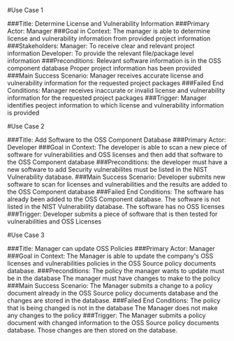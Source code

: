 #Use Case 1

###Title: 
    Determine License and Vulnerability Information
###Primary Actor: 
    Manager
###Goal in Context: 
    The manager is able to determine license and vulnerability
    information from provided project information
###Stakeholders:
    Manager: To receive clear and relevant project information
    Developer: To provide the relevant file/package level information
###Preconditions:
    Relevant software information is in the OSS component database
    Proper project information has been provided 
###Main Success Scenario: 
    Manager receives accurate license and vulnerability
    information for the requested project packages
###Failed End Conditions: 
    Manager receives inaccurate or invalid license and
    vulnerability information for the requested project packages
###Trigger: 
    Manager identifies peoject information to which license and
    vulnerability information is provided


#Use Case 2

###Title:
    Add Software to the OSS Component Database
###Primary Actor:
    Developer
###Goal in Context:
    The developer is able to scan a new piece of software for 
    vulnerabilities and OSS licenses and then add that software to the 
    OSS Component database
###Preconditions:
    the developer must have a new software to add
    Security vulnerabilites must be listed in the NIST Vulnerability database.
###Main Success Scenario:
    Developer submits new software to scan for licenses and vulnerabilities
    and the results are added to the OSS Component database
###Failed End Conditions:
    The software has already been added to the OSS Component database.
    The software is not listed in the NIST Vulnerability database.
    The software has no OSS licenses
###Trigger:
    Developer submits a piece of software that is then tested for vulnerabilities 
    and OSS Licenses


#Use Case 3

###Title:
    Manager can update OSS Policies
###Primary Actor:
    Manager
###Goal in Context:
    The Manager is able to update the company's OSS licenses and vulnerabilities 
    policies in the OSS Source policy documents database.
###Preconditions:
    The policy the manager wants to update must be in the database
    The manager must have changes to make to the policy
###Main Success Scenario:
    The Manager submits a change to a policy document already in the OSS Source 
    policy documents database and the changes are stored in the database.
###Failed End Conditions:
    The policy that is being changed is not in the database
    The Manager does not make any changes to the policy
###Trigger:
    The Manager submits a policy document with changed information to the OSS Source 
    policy documents database. Those changes are then stored on the database.

